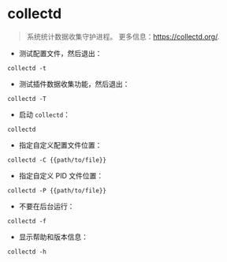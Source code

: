 # collectd

> 系统统计数据收集守护进程。
> 更多信息：<https://collectd.org/>.

- 测试配置文件，然后退出：

`collectd -t`

- 测试插件数据收集功能，然后退出：

`collectd -T`

- 启动 `collectd`：

`collectd`

- 指定自定义配置文件位置：

`collectd -C {{path/to/file}}`

- 指定自定义 PID 文件位置：

`collectd -P {{path/to/file}}`

- 不要在后台运行：

`collectd -f`

- 显示帮助和版本信息：

`collectd -h`